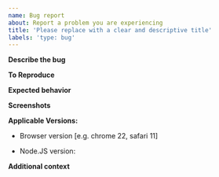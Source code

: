 ```yaml
---
name: Bug report
about: Report a problem you are experiencing
title: 'Please replace with a clear and descriptive title'
labels: 'type: bug'
---
```

**Describe the bug**
<!-- A clear and concise description of what the bug is. -->

**To Reproduce**
<!--
Steps to reproduce the behavior. For example:
1. Go to '...'
2. Click on '....'
3. Scroll down to '....'
4. See error
-->

**Expected behavior**
<!-- A clear and concise description of what you expected to happen. -->

**Screenshots**
<!-- If applicable, add screenshots to help explain your problem. -->

**Applicable Versions:**
 - Browser version [e.g. chrome 22, safari 11]
<!-- If using NPM: -->
 - Node.JS version:

**Additional context**
<!-- Add any other context about the problem here. -->

